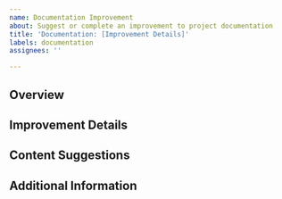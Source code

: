 ```yaml
---
name: Documentation Improvement
about: Suggest or complete an improvement to project documentation
title: 'Documentation: [Improvement Details]'
labels: documentation
assignees: ''

---
```


## Overview
<!-- Brief description of what this documentation issue addresses. -->

## Improvement Details
<!-- Specify which section of the documentation this issue pertains to. -->

## Content Suggestions
<!-- Provide details about what content is expected. Include:
- Key points that should be covered
- Any specific data or examples that should be included
- Any particular style or format guidelines
-->

## Additional Information
<!-- Provide any additional context or information that can help contributors understand the task better, links to related issues, or any references that could inform the documentation. -->
